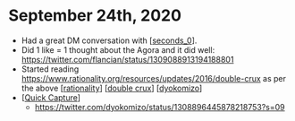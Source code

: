 # September 24th, 2020
- Had a great DM conversation with [[seconds_0]].
- Did 1 like = 1 thought about the Agora and it did well: https://twitter.com/flancian/status/1309088913194188801
- Started reading https://www.rationality.org/resources/updates/2016/double-crux as per the above [[rationality]] [[double crux]] [[dyokomizo]]
- [[Quick Capture]]
    - https://twitter.com/dyokomizo/status/1308896445878218753?s=09



[//begin]: # "Autogenerated link references for markdown compatibility"
[seconds_0]: ../seconds_0 "Seconds_0"
[rationality]: ../rationality "Rationality"
[double crux]: ../double-crux "Double Crux"
[dyokomizo]: ../dyokomizo "Dyokomizo"
[Quick Capture]: ../quick-capture "Quick Capture"
[//end]: # "Autogenerated link references"